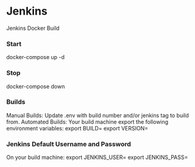 # Jenkins
Jenkins Docker Build

### Start
docker-compose up -d

### Stop
docker-compose down

### Builds
Manual Builds: Update .env with build number and/or jenkins tag to build from.
Automated Builds: Your build machine export the following environment variables:
export BUILD=<build number>
export VERSION=<version>

### Jenkins Default Username and Password
On your build machine:
export JENKINS_USER=<your username> 
export JENKINS_PASS=<your password>
